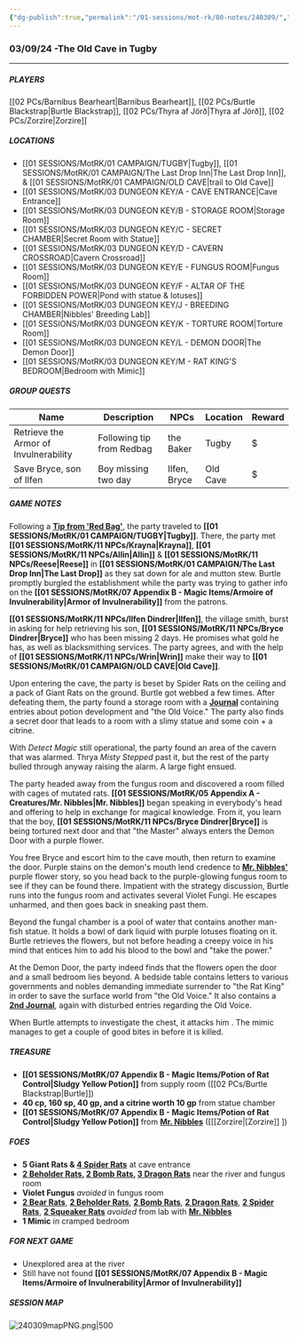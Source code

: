 ```yaml
---
{"dg-publish":true,"permalink":"/01-sessions/mot-rk/00-notes/240309/","tags":["Interlopers"]}
---
```



### 03/09/24 -The Old Cave in Tugby
---
##### PLAYERS
[[02 PCs/Barnibus Bearheart\|Barnibus Bearheart]], [[02 PCs/Burtle Blackstrap\|Burtle Blackstrap]], [[02 PCs/Thyra af Jörð\|Thyra af Jörð]], [[02 PCs/Zorzire\|Zorzire]] 

##### LOCATIONS

- [[01 SESSIONS/MotRK/01 CAMPAIGN/TUGBY\|Tugby]], [[01 SESSIONS/MotRK/01 CAMPAIGN/The Last Drop Inn\|The Last Drop Inn]], & [[01 SESSIONS/MotRK/01 CAMPAIGN/OLD CAVE\|trail to Old Cave]]
- [[01 SESSIONS/MotRK/03 DUNGEON KEY/A - CAVE ENTRANCE\|Cave Entrance]]
- [[01 SESSIONS/MotRK/03 DUNGEON KEY/B - STORAGE ROOM\|Storage Room]]
- [[01 SESSIONS/MotRK/03 DUNGEON KEY/C - SECRET CHAMBER\|Secret Room with Statue]]
- [[01 SESSIONS/MotRK/03 DUNGEON KEY/D - CAVERN CROSSROAD\|Cavern Crossroad]]
- [[01 SESSIONS/MotRK/03 DUNGEON KEY/E - FUNGUS ROOM\|Fungus Room]]
- [[01 SESSIONS/MotRK/03 DUNGEON KEY/F - ALTAR OF THE FORBIDDEN POWER\|Pond with statue & lotuses]]
- [[01 SESSIONS/MotRK/03 DUNGEON KEY/J - BREEDING CHAMBER\|Nibbles' Breeding Lab]]
- [[01 SESSIONS/MotRK/03 DUNGEON KEY/K - TORTURE ROOM\|Torture Room]]
- [[01 SESSIONS/MotRK/03 DUNGEON KEY/L - DEMON DOOR\|The Demon Door]]
- [[01 SESSIONS/MotRK/03 DUNGEON KEY/M - RAT KING'S BEDROOM\|Bedroom with Mimic]]         

##### GROUP QUESTS

| Name                                  | Description               | NPCs         | Location | Reward |
| ------------------------------------- | ------------------------- | ------------ | -------- | ------ |
| Retrieve the Armor of Invulnerability | Following tip from Redbag | the Baker    | Tugby    | $      |
| Save Bryce, son of Ilfen              | Boy missing two day       | Ilfen, Bryce | Old Cave | $       |

##### GAME NOTES 

Following a **[Tip from 'Red Bag'](https://imgur.com/cJHBnnH)**, the party traveled to **[[01 SESSIONS/MotRK/01 CAMPAIGN/TUGBY\|Tugby]]**. There, the party met **[[01 SESSIONS/MotRK/11 NPCs/Krayna\|Krayna]]**, **[[01 SESSIONS/MotRK/11 NPCs/Allin\|Allin]]** & **[[01 SESSIONS/MotRK/11 NPCs/Reese\|Reese]]** in **[[01 SESSIONS/MotRK/01 CAMPAIGN/The Last Drop Inn\|The Last Drop]]** as they sat down for ale and mutton stew.  Burtle promptly burgled the establishment while the party was trying to gather info on the **[[01 SESSIONS/MotRK/07 Appendix B - Magic Items/Armoire of Invulnerability\|Armor of Invulnerability]]** from the patrons.   

**[[01 SESSIONS/MotRK/11 NPCs/Ilfen Dindrer\|Ilfen]]**, the village smith, burst in asking for help retrieving his son, **[[01 SESSIONS/MotRK/11 NPCs/Bryce Dindrer\|Bryce]]** who has been missing 2 days.  He promises what gold he has, as well as blacksmithing services.  The party agrees, and with the help of **[[01 SESSIONS/MotRK/11 NPCs/Wrin\|Wrin]]** make their way to **[[01 SESSIONS/MotRK/01 CAMPAIGN/OLD CAVE\|Old Cave]]**.

Upon entering the cave, the party is beset by Spider Rats on the ceiling and a pack of Giant Rats on the ground.  Burtle got webbed a few times.  After defeating them, the party found a storage room with a **[Journal](https://imgur.com/hT2NuPI)** containing entries about potion development and "the Old Voice."  The party also finds a secret door that leads to a room with a slimy statue and some coin + a citrine.

With _Detect Magic_ still operational, the party found an area of the cavern that was alarmed.  Thrya _Misty Stepped_ past it, but the rest of the party bulled through anyway raising the alarm.  A large fight ensued.  

The party headed away from the fungus room and discovered a room filled with cages of mutated rats.  **[[01 SESSIONS/MotRK/05 Appendix A - Creatures/Mr. Nibbles\|Mr. Nibbles]]** began speaking in everybody's head and offering to help in exchange for magical knowledge.  From it, you learn that the boy, **[[01 SESSIONS/MotRK/11 NPCs/Bryce Dindrer\|Bryce]]** is being tortured next door and that "the Master" always enters the Demon Door with a purple flower.

You free Bryce and escort him to the cave mouth, then return to examine the door.  Purple stains on the demon's mouth lend credence to **[Mr. Nibbles'](https://imgur.com/1tNiAnW)** purple flower story, so you head back to the purple-glowing fungus room to see if they can be found there.  Impatient with the strategy discussion, Burtle runs into the fungus room and activates several Violet Fungi.  He escapes unharmed, and then goes back in sneaking past them.

Beyond the fungal chamber is a pool of water that contains another man-fish statue.  It holds a bowl of dark liquid with purple lotuses floating on it.  Burtle retrieves the flowers, but not before heading a creepy voice in his mind that entices him to add his blood to the bowl and "take the power."

At the Demon Door, the party indeed finds that the flowers open the door and a small bedroom lies beyond.  A bedside table contains letters to various governments and nobles demanding immediate surrender to "the Rat King" in order to save the surface world from "the Old Voice."  It also contains a **[2nd Journal](https://imgur.com/HjU9B2g)**, again with disturbed entries regarding the Old Voice.

When Burtle attempts to investigate the chest, it attacks him .  The mimic manages to get a couple of good bites in before it is killed.

##### TREASURE
- **[[01 SESSIONS/MotRK/07 Appendix B - Magic Items/Potion of Rat Control\|Sludgy Yellow Potion]]** from supply room ([[02 PCs/Burtle Blackstrap\|Burtle]])
- **40 cp, 160 sp, 40 gp, and a citrine worth 10 gp**  from statue chamber
- **[[01 SESSIONS/MotRK/07 Appendix B - Magic Items/Potion of Rat Control\|Sludgy Yellow Potion]]** from **[Mr. Nibbles](https://imgur.com/1tNiAnW)** ([[[Zorzire\|[Zorzire]] ])

##### FOES

 - **5 Giant Rats & [4 Spider Rats](https://imgur.com/ETuyMao)** at cave entrance
 - **[2 Beholder Rats](https://imgur.com/CkPTS2o), [2 Bomb Rats](https://imgur.com/4kwvmAe),  [3 Dragon Rats](https://imgur.com/oyZUh78)** near the river and fungus room
 - **Violet Fungus** *avoided* in fungus room 
 - **[2 Bear Rats](https://imgur.com/eFC8mc3)**, **[2 Beholder Rats](https://imgur.com/CkPTS2o)**, **[2 Bomb Rats](https://imgur.com/4kwvmAe)**, **[2 Dragon Rats](https://imgur.com/oyZUh78)**, **[2 Spider Rats](https://imgur.com/ETuyMao)**, **[2 Squeaker Rats](https://imgur.com/sHi9IWd)** *avoided* from lab with **[Mr. Nibbles](https://imgur.com/1tNiAnW)** 
 - **1 Mimic** in cramped bedroom

##### FOR NEXT GAME
- Unexplored area at the river 
- Still have not found **[[01 SESSIONS/MotRK/07 Appendix B - Magic Items/Armoire of Invulnerability\|Armor of Invulnerability]]**

##### SESSION MAP
![240309mapPNG.png|500](/img/user/01%20SESSIONS/MotRK/00%20NOTES/240309mapPNG.png)

